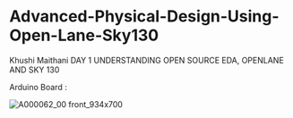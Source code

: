 # Advanced-Physical-Design-Using-Open-Lane-Sky130
Khushi Maithani
DAY 1 UNDERSTANDING OPEN SOURCE EDA, OPENLANE AND SKY 130

Arduino Board :
 
 ![A000062_00 front_934x700](https://github.com/user-attachments/assets/e7ae93af-e652-4a7b-9e04-0737c25fa0c6)   





